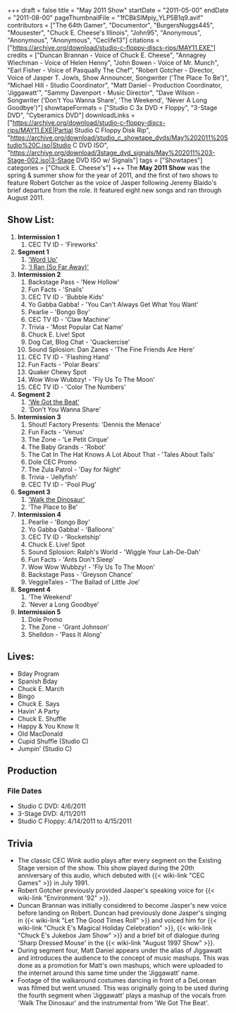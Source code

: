 +++
draft = false
title = "May 2011 Show"
startDate = "2011-05-00"
endDate = "2011-08-00"
pageThumbnailFile = "1fCBkSlMpiy_YLP5B1q9.avif"
contributors = ["The 64th Gamer", "Documentor", "BurgersNuggs445", "Mousester", "Chuck E. Cheese's Illinois", "John95", "Anonymous", "Anonymous", "Anonymous", "Ceclife13"]
citations = ["https://archive.org/download/studio-c-floppy-discs-rips/MAY11.EXE"]
credits = ["Duncan Brannan - Voice of Chuck E. Cheese", "Annagrey Wiechman - Voice of Helen Henny", "John Bowen - Voice of Mr. Munch", "Earl Fisher - Voice of Pasqually The Chef", "Robert Gotcher - Director, Voice of Jasper T. Jowls, Show Announcer, Songwriter ('The Place To Be')", "Michael Hill - Studio Coordinator", "Matt Daniel - Production Coordinator, 'Jiggawatt'", "Sammy Davenport - Music Director", "Dave Wilson - Songwriter ('Don't You Wanna Share', 'The Weekend', 'Never A Long Goodbye')"]
showtapeFormats = ["Studio C 3x DVD + Floppy", "3-Stage DVD", "Cyberamics DVD"]
downloadLinks = ["https://archive.org/download/studio-c-floppy-discs-rips/MAY11.EXE|Partial Studio C Floppy Disk Rip", "https://archive.org/download/studio_c_showtape_dvds/May%202011%20Studio%20C.iso|Studio C DVD ISO", "https://archive.org/download/3stage_dvd_signals/May%202011%203-Stage-002.iso|3-Stage DVD ISO w/ Signals"]
tags = ["Showtapes"]
categories = ["Chuck E. Cheese's"]
+++
The **May 2011 Show** was the spring & summer show for the year of 2011, and the first of two shows to feature Robert Gotcher as the voice of Jasper following Jeremy Blaido's brief departure from the role. It featured eight new songs and ran through August 2011.

## Show List:

1.  **Intermission 1**
    1.  CEC TV ID - 'Fireworks'
2.  **Segment 1**
    1.  ['Word Up'](https://en.wikipedia.org/wiki/Word_Up!_(song))
    2.  ['I Ran (So Far Away)'](https://en.wikipedia.org/wiki/I_Ran_(So_Far_Away))
3.  **Intermission 2**
    1.  Backstage Pass - 'New Hollow'
    2.  Fun Facts - 'Snails'
    3.  CEC TV ID - 'Bubble Kids'
    4.  Yo Gabba Gabba! - 'You Can't Always Get What You Want'
    5.  Pearlie - 'Bongo Boy'
    6.  CEC TV ID - 'Claw Machine'
    7.  Trivia - 'Most Popular Cat Name'
    8.  Chuck E. Live! Spot
    9.  Dog Cat, Blog Chat - 'Quackercise'
    10. Sound Splosion: Dan Zanes - 'The Fine Friends Are Here'
    11. CEC TV ID - 'Flashing Hand'
    12. Fun Facts - 'Polar Bears'
    13. Quaker Chewy Spot
    14. Wow Wow Wubbzy! - 'Fly Us To The Moon'
    15. CEC TV ID - 'Color The Numbers'
4.  **Segment 2**
    1.  ['We Got the Beat'](https://en.wikipedia.org/wiki/We_Got_the_Beat)
    2.  'Don't You Wanna Share'
5.  **Intermission 3**
    1.  Shout! Factory Presents: 'Dennis the Menace'
    2.  Fun Facts - 'Venus' 
    3.  The Zone - 'Le Petit Cirque'
    4.  The Baby Grands - 'Robot'
    5.  The Cat In The Hat Knows A Lot About That - 'Tales About Tails'
    6.  Dole CEC Promo
    7.  The Zula Patrol - 'Day for Night'
    8.  Trivia - 'Jellyfish'
    9.  CEC TV ID - 'Pool Plug'
6.  **Segment 3**
    1.  ['Walk the Dinosaur'](https://en.wikipedia.org/wiki/Walk_the_Dinosaur)
    2.  'The Place to Be'
7.  **Intermission 4**
    1.  Pearlie - 'Bongo Boy'
    2.  Yo Gabba Gabba! - 'Balloons'
    3.  CEC TV ID - 'Rocketship'
    4.  Chuck E. Live! Spot
    5.  Sound Splosion: Ralph's World - 'Wiggle Your Lah-De-Dah'
    6.  Fun Facts - 'Ants Don't Sleep'
    7.  Wow Wow Wubbzy! - 'Fly Us To The Moon'
    8.  Backstage Pass - 'Greyson Chance'
    9.  VeggieTales - 'The Ballad of Little Joe'
8.  **Segment 4**
    1.  'The Weekend'
    2.  'Never a Long Goodbye'
9.  **Intermission 5**
    1.  Dole Promo
    2.  The Zone - 'Grant Johnson'
    3.  Shelldon - 'Pass It Along'

## Lives:

- Bday Program
- Spanish Bday
- Chuck E. March
- Bingo
- Chuck E. Says
- Havin' A Party
- Chuck E. Shuffle
- Happy & You Know It
- Old MacDonald
- Cupid Shuffle (Studio C)
- Jumpin’ (Studio C)

## Production

### File Dates

- Studio C DVD: 4/6/2011
- 3-Stage DVD: 4/11/2011
- Studio C Floppy: 4/14/2011 to 4/15/2011

## Trivia
- The classic CEC Wink audio plays after every segment on the Existing Stage version of the show. This show played during the 20th anniversary of this audio, which debuted with {{< wiki-link "CEC Games" >}} in July 1991.
- Robert Gotcher previously provided Jasper's speaking voice for {{< wiki-link "Environment '92" >}}.
- Duncan Brannan was initially considered to become Jasper's new voice before landing on Robert. Duncan had previously done Jasper's singing in {{< wiki-link "Let The Good Times Roll" >}} and voiced him for {{< wiki-link "Chuck E's Magical Holiday Celebration" >}}, {{< wiki-link "Chuck E's Jukebox Jam Show" >}} and a brief bit of dialogue during 'Sharp Dressed Mouse' in the {{< wiki-link "August 1997 Show" >}}.
- During segment four, Matt Daniel appears under the alias of Jiggawatt and introduces the audience to the concept of music mashups. This was done as a promotion for Matt's own mashups, which were uploaded to the internet around this same time under the ‘Jiggawatt’ name.
- Footage of the walkaround costumes dancing in front of a DeLorean was filmed but went unused. This was originally going to be used during the fourth segment when 'Jiggawatt' plays a mashup of the vocals from 'Walk The Dinosaur' and the instrumental from 'We Got The Beat'.
